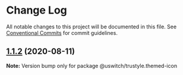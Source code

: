 # Change Log

All notable changes to this project will be documented in this file.
See [Conventional Commits](https://conventionalcommits.org) for commit guidelines.

## [1.1.2](https://github.com/uswitch/trustyle/compare/@uswitch/trustyle.themed-icon@1.1.0...@uswitch/trustyle.themed-icon@1.1.2) (2020-08-11)

**Note:** Version bump only for package @uswitch/trustyle.themed-icon
